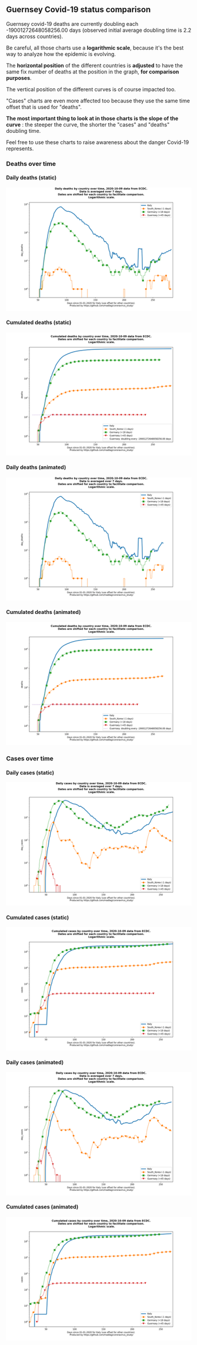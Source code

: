 ## Guernsey Covid-19 status comparison 

Guernsey covid-19 deaths are currently doubling each -19001272648058256.00 days (observed initial average doubling time is 2.2 days across countries).



Be careful, all those charts use a **logarithmic scale**, because it's the best way to analyze how the epidemic is evolving.
 
The **horizontal position** of the different countries is **adjusted** to have the same fix number of deaths at the position in the graph, **for comparison purposes**.

The vertical position of the different curves is of course impacted too.

"Cases" charts are even more affected too because they use the same time offset that is used for "deaths".

**The most important thing to look at in those charts is the slope of the curve** : the steeper the curve, the shorter the "cases" and "deaths" doubling time.

Feel free to use these charts to raise awareness about the danger Covid-19 represents. 


 
### Deaths over time
 
#### Daily deaths (static)
![Guernsey covid-19 daily deaths static chart](https://raw.githubusercontent.com/madlag/coronavirus_study/master/notebooks/graphs/2020-10-09/countries/Guernsey/2020-10-09_Guernsey_day_deaths.png "Guernsey covid-19 day_deaths static chart")   
 
#### Cumulated deaths (static)
![Guernsey covid-19 cumulated deaths static chart](https://raw.githubusercontent.com/madlag/coronavirus_study/master/notebooks/graphs/2020-10-09/countries/Guernsey/2020-10-09_Guernsey_deaths.png "Guernsey covid-19 deaths static chart")   
 
#### Daily deaths (animated)
![Guernsey covid-19 daily deaths animated chart](https://raw.githubusercontent.com/madlag/coronavirus_study/master/notebooks/graphs/2020-10-09/countries/Guernsey/2020-10-09_Guernsey_day_deaths.gif "Guernsey covid-19 day_deaths animated chart")   
 
#### Cumulated deaths (animated)
![Guernsey covid-19 cumulated deaths animated chart](https://raw.githubusercontent.com/madlag/coronavirus_study/master/notebooks/graphs/2020-10-09/countries/Guernsey/2020-10-09_Guernsey_deaths.gif "Guernsey covid-19 deaths animated chart")   

 
### Cases over time
 
#### Daily cases (static)
![Guernsey covid-19 daily cases static chart](https://raw.githubusercontent.com/madlag/coronavirus_study/master/notebooks/graphs/2020-10-09/countries/Guernsey/2020-10-09_Guernsey_day_cases.png "Guernsey covid-19 day_cases static chart")   
 
#### Cumulated cases (static)
![Guernsey covid-19 cumulated cases static chart](https://raw.githubusercontent.com/madlag/coronavirus_study/master/notebooks/graphs/2020-10-09/countries/Guernsey/2020-10-09_Guernsey_cases.png "Guernsey covid-19 cases static chart")   
 
#### Daily cases (animated)
![Guernsey covid-19 daily cases animated chart](https://raw.githubusercontent.com/madlag/coronavirus_study/master/notebooks/graphs/2020-10-09/countries/Guernsey/2020-10-09_Guernsey_day_cases.gif "Guernsey covid-19 day_cases animated chart")   
 
#### Cumulated cases (animated)
![Guernsey covid-19 cumulated cases animated chart](https://raw.githubusercontent.com/madlag/coronavirus_study/master/notebooks/graphs/2020-10-09/countries/Guernsey/2020-10-09_Guernsey_cases.gif "Guernsey covid-19 cases animated chart")   

